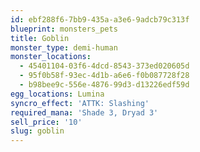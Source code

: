 ```yaml
---
id: ebf288f6-7bb9-435a-a3e6-9adcb79c313f
blueprint: monsters_pets
title: Goblin
monster_type: demi-human
monster_locations:
  - 45401104-03f6-4dcd-8543-373ed020605d
  - 95f0b58f-93ec-4d1b-a6e6-f0b087728f28
  - b98bee9c-556e-4876-99d3-d13226edf59d
egg_locations: Lumina
syncro_effect: 'ATTK: Slashing'
required_mana: 'Shade 3, Dryad 3'
sell_price: '10'
slug: goblin
---
```

